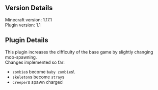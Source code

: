 ## Version Details

Minecraft version: 1.17.1\
Plugin version: 1.1

## Plugin Details

This plugin increases the difficulty of the base game by slightly changing mob-spawning.\
Changes implemented so far:
- `zombie`s become `baby zombie`s\
- `skeleton`s become `stray`s
- `creeper`s spawn charged
